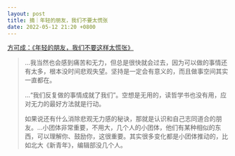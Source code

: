 ```yaml
---
layout: post
title: 摘｜年轻的朋友，我们不要太慌张
date: 2022-05-12 21:20 +0800
---
```


[方可成：《年轻的朋友，我们不要这样太慌张》](https://newslab2020.github.io/Collection/%E7%A7%91%E6%8A%80%E6%96%87%E8%89%BA%E7%94%9F%E6%B4%BB/%5B%E6%96%B0%E9%97%BB%E5%AE%9E%E9%AA%8C%E5%AE%A4%5D%20-%202017-12-30%20%E5%B9%B4%E8%BD%BB%E7%9A%84%E6%9C%8B%E5%8F%8B%EF%BC%8C%E6%88%91%E4%BB%AC%E4%B8%8D%E8%A6%81%E8%BF%99%E6%A0%B7%E5%A4%AA%E6%85%8C%E5%BC%A0.html?utm_campaign=%E6%96%B0%E9%97%BB%E5%AE%9E%E9%AA%8C%E5%AE%A4&utm_medium=email&utm_source=Revue%20newsletter)

> ...我当然也会感到痛苦和无力，但总是很快就会过去，因为可以做的事情还有太多，根本没时间悲观失望。坚持是一定会有意义的，而且做事空间其实一直都在。
>
> ...“我们反复做的事情成就了我们”。空想是无用的，读哲学书也没有用，应对无力的最好方法就是行动。
>
> 如果说还有什么消除悲观无力感的秘诀，那就是认识和自己志同道合的朋友。...小团体非常重要，不用大，几个人的小团体，他们有某种相似的东西，可以理解你、鼓励你，这很重要。其实很多变化都是小团体推动的，比如北大《新青年》，编辑部没几个人。
